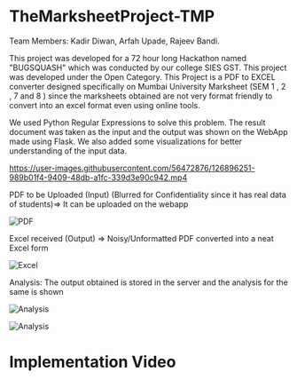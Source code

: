 # TheMarksheetProject-TMP

Team Members: Kadir Diwan, Arfah Upade, Rajeev Bandi.

This project was developed for a 72 hour long Hackathon named "BUGSQUASH" which was conducted by our college SIES GST. This project was developed under the Open Category.
This Project is a PDF to EXCEL converter designed specifically on Mumbai University Marksheet (SEM 1 , 2 , 7 and 8 ) since the marksheets obtained are not very format friendly to convert into an excel format even using online tools.

We used Python Regular Expressions to solve this problem. The result document was taken as the input and the output was shown on the WebApp made using Flask. We also added some visualizations for better understanding of the input data. 


https://user-images.githubusercontent.com/56472876/126896251-989b01f4-9409-48db-a1fc-339d3e90c942.mp4

PDF to be Uploaded (Input) (Blurred for Confidentiality since it has real data of students)=> It can be uploaded on the webapp 

![PDF](https://github.com/diwan-kadir/TheMarksheetProject-TMP/blob/new/images/Marksheet.PNG)

Excel received (Output) => Noisy/Unformatted  PDF converted into a neat Excel form  

![Excel](https://github.com/diwan-kadir/TheMarksheetProject-TMP/blob/new/images/Excel%20Marksheet.PNG)


Analysis: The output obtained is stored in the server and the analysis for the same is shown 

![Analysis](https://github.com/diwan-kadir/TheMarksheetProject-TMP/blob/new/images/Analysis.PNG)


![Analysis](https://github.com/diwan-kadir/TheMarksheetProject-TMP/blob/new/images/Analysis2.PNG)

# Implementation Video



